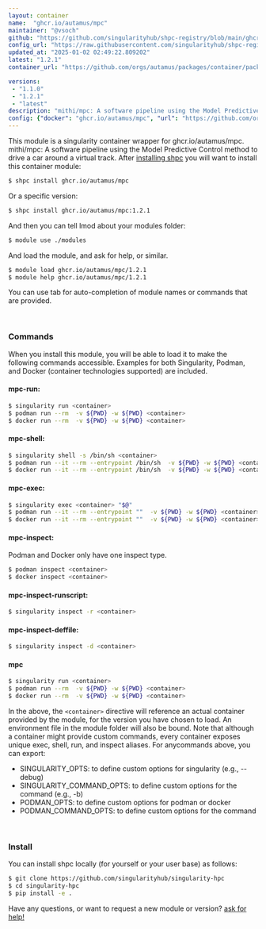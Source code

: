 ```yaml
---
layout: container
name:  "ghcr.io/autamus/mpc"
maintainer: "@vsoch"
github: "https://github.com/singularityhub/shpc-registry/blob/main/ghcr.io/autamus/mpc/container.yaml"
config_url: "https://raw.githubusercontent.com/singularityhub/shpc-registry/main/ghcr.io/autamus/mpc/container.yaml"
updated_at: "2025-01-02 02:49:22.809202"
latest: "1.2.1"
container_url: "https://github.com/orgs/autamus/packages/container/package/mpc"

versions:
 - "1.1.0"
 - "1.2.1"
 - "latest"
description: "mithi/mpc: A software pipeline using the Model Predictive Control method to drive a car around a virtual track."
config: {"docker": "ghcr.io/autamus/mpc", "url": "https://github.com/orgs/autamus/packages/container/package/mpc", "maintainer": "@vsoch", "description": "mithi/mpc: A software pipeline using the Model Predictive Control method to drive a car around a virtual track.", "latest": {"1.2.1": "sha256:3e6988675f77d36e691c7d974bc4979ed2b3a045be284d94eaa572231b147f53"}, "tags": {"1.1.0": "sha256:c7628ce2156af17ad77505740c40c85063dde3c4b17a46c3f6594fd2883a674f", "1.2.1": "sha256:3e6988675f77d36e691c7d974bc4979ed2b3a045be284d94eaa572231b147f53", "latest": "sha256:3e6988675f77d36e691c7d974bc4979ed2b3a045be284d94eaa572231b147f53"}}
---
```


This module is a singularity container wrapper for ghcr.io/autamus/mpc.
mithi/mpc: A software pipeline using the Model Predictive Control method to drive a car around a virtual track.
After [installing shpc](#install) you will want to install this container module:


```bash
$ shpc install ghcr.io/autamus/mpc
```

Or a specific version:

```bash
$ shpc install ghcr.io/autamus/mpc:1.2.1
```

And then you can tell lmod about your modules folder:

```bash
$ module use ./modules
```

And load the module, and ask for help, or similar.

```bash
$ module load ghcr.io/autamus/mpc/1.2.1
$ module help ghcr.io/autamus/mpc/1.2.1
```

You can use tab for auto-completion of module names or commands that are provided.

<br>

### Commands

When you install this module, you will be able to load it to make the following commands accessible.
Examples for both Singularity, Podman, and Docker (container technologies supported) are included.

#### mpc-run:

```bash
$ singularity run <container>
$ podman run --rm  -v ${PWD} -w ${PWD} <container>
$ docker run --rm  -v ${PWD} -w ${PWD} <container>
```

#### mpc-shell:

```bash
$ singularity shell -s /bin/sh <container>
$ podman run --it --rm --entrypoint /bin/sh  -v ${PWD} -w ${PWD} <container>
$ docker run --it --rm --entrypoint /bin/sh  -v ${PWD} -w ${PWD} <container>
```

#### mpc-exec:

```bash
$ singularity exec <container> "$@"
$ podman run --it --rm --entrypoint ""  -v ${PWD} -w ${PWD} <container> "$@"
$ docker run --it --rm --entrypoint ""  -v ${PWD} -w ${PWD} <container> "$@"
```

#### mpc-inspect:

Podman and Docker only have one inspect type.

```bash
$ podman inspect <container>
$ docker inspect <container>
```

#### mpc-inspect-runscript:

```bash
$ singularity inspect -r <container>
```

#### mpc-inspect-deffile:

```bash
$ singularity inspect -d <container>
```



#### mpc

```bash
$ singularity run <container>
$ podman run --rm  -v ${PWD} -w ${PWD} <container>
$ docker run --rm  -v ${PWD} -w ${PWD} <container>
```


In the above, the `<container>` directive will reference an actual container provided
by the module, for the version you have chosen to load. An environment file in the
module folder will also be bound. Note that although a container
might provide custom commands, every container exposes unique exec, shell, run, and
inspect aliases. For anycommands above, you can export:

 - SINGULARITY_OPTS: to define custom options for singularity (e.g., --debug)
 - SINGULARITY_COMMAND_OPTS: to define custom options for the command (e.g., -b)
 - PODMAN_OPTS: to define custom options for podman or docker
 - PODMAN_COMMAND_OPTS: to define custom options for the command

<br>

### Install

You can install shpc locally (for yourself or your user base) as follows:

```bash
$ git clone https://github.com/singularityhub/singularity-hpc
$ cd singularity-hpc
$ pip install -e .
```

Have any questions, or want to request a new module or version? [ask for help!](https://github.com/singularityhub/singularity-hpc/issues)